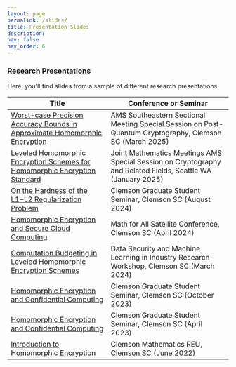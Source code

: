 ```yaml
---
layout: page
permalink: /slides/
title: Presentation Slides
description:
nav: false
nav_order: 6
---
```



### Research Presentations

Here, you'll find slides from a sample of different research presentations.

| Title  | Conference or Seminar |
| ------------- | ------------- |
| [Worst-case Precision Accuracy Bounds in Approximate Homomorphic Encryption](https://kyleyates.github.io/assets/pdf/yatesAMS.pdf)  | AMS Southeastern Sectional Meeting Special Session on Post-Quantum Cryptography, Clemson SC (March 2025) |
| [Leveled Homomorphic Encryption Schemes for Homomorphic Encryption Standard](https://kyleyates.github.io/assets/pdf/yatesJMM.pdf)  | Joint Mathematics Meetings AMS Special Session on Cryptography and Related Fields, Seattle WA (January 2025) |
| [On the Hardness of the L1−L2 Regularization Problem](https://kyleyates.github.io/assets/pdf/yatesGSS3.pdf)  | Clemson Graduate Student Seminar, Clemson SC (August 2024) |
| [Homomorphic Encryption and Secure Cloud Computing](https://kyleyates.github.io/assets/pdf/yatesMFA.pdf)  | Math for All Satellite Conference, Clemson SC (April 2024) |
| [Computation Budgeting in Leveled Homomorphic Encryption Schemes](https://kyleyates.github.io/assets/pdf/yatesDECAL.pdf)  | Data Security and Machine Learning in Industry Research Workshop, Clemson SC (March 2024) |
| [Homomorphic Encryption and Confidential Computing](https://kyleyates.github.io/assets/pdf/yatesGSS2.pdf) |  Clemson Graduate Student Seminar, Clemson SC (October 2023) |
| [Homomorphic Encryption and Confidential Computing](https://kyleyates.github.io/assets/pdf/yatesGSS1.pdf)  |  Clemson Graduate Student Seminar, Clemson SC (April 2023) |
| [Introduction to Homomorphic Encryption](https://kyleyates.github.io/assets/pdf/yatesREU.pdf)  | Clemson Mathematics REU, Clemson SC (June 2022) |
